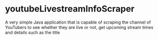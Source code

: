 # youtubeLivestreamInfoScraper
A very simple Java application that is capable of scraping the channel of YouTubers to see whether they are live or not, get upcoming stream times and details such as the title

